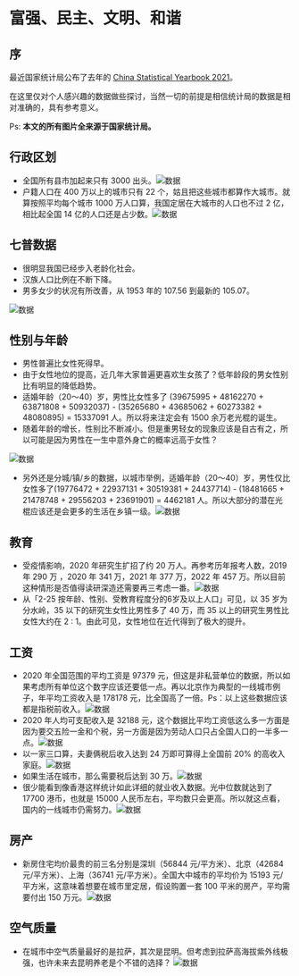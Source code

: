 # 富强、民主、文明、和谐

## 序
最近国家统计局公布了去年的 [China Statistical Yearbook 2021](http://www.stats.gov.cn/tjsj/ndsj/2021/indexch.htm)。  

在这里仅对个人感兴趣的数据做些探讨，当然一切的前提是相信统计局的数据是相对准确的，具有参考意义。  

Ps: **本文的所有图片全来源于国家统计局。**

## 行政区划
* 全国所有县市加起来只有 3000 出头。![数据](https://pic.imgdb.cn/item/61e532dc2ab3f51d911aab16.jpg) 
* 户籍人口在 400 万以上的城市只有 22 个，姑且把这些城市都算作大城市。就算按照平均每个城市 1000 万人口算，我国定居在大城市的人口也不过 2 亿，相比起全国 14 亿的人口还是占少数。![数据](https://pic.imgdb.cn/item/61e5336c2ab3f51d911b49ba.jpg)

## 七普数据
* 很明显我国已经步入老龄化社会。  
* 汉族人口比例在不断下降。
* 男多女少的状况有所改善，从 1953 年的 107.56 到最新的 105.07。

![数据](https://pic.imgdb.cn/item/61e5379c2ab3f51d911fd042.jpg)

## 性别与年龄
* 男性普遍比女性死得早。
* 由于女性地位的提高，近几年大家普遍更喜欢生女孩了？低年龄段的男女性别比有明显的降低趋势。
* 适婚年龄（20～40）岁，男性比女性多了 (39675995 + 48162270 + 63871808 + 50932037) - (35265680 + 43685062 + 60273382 + 48080895) = 15337091 人。所以将来注定会有 1500 余万老光棍的诞生。
* 随着年龄的增长，性别比不断减小。但是重男轻女的现象应该是自古有之，所以可能是因为男性在一生中意外身亡的概率远高于女性？

![数据](https://pic.imgdb.cn/item/61e5396b2ab3f51d91222247.jpg)

* 另外还是分城/镇/乡的数据，以城市举例，适婚年龄（20～40）岁，男性仅比女性多了(19776472 + 22937131 + 30519381 + 24437714) - (18481665 + 21478748 + 29556203 + 23691901) = 4462181 人。所以大部分的潜在光棍应该还是会更多的生活在乡镇一级。![数据](https://pic.imgdb.cn/item/61e53e2c2ab3f51d91271c40.jpg)

## 教育
* 受疫情影响，2020 年研究生扩招了约 20 万人。再参考历年报考人数，2019 年 290 万 ，2020 年 341 万，2021 年 377 万，2022 年 457 万。所以目前这种情形是否值得读研深造还需要再三考虑一番。![数据](https://pic.imgdb.cn/item/61e679b32ab3f51d9105f71c.jpg)
* 从「2-25 按年龄、性别、受教育程度分的6岁及以上人口」可见，以 35 岁为分水岭，35 以下的研究生女性比男性多了 40 万，而 35 以上的研究生男性比女性大约在 2 : 1。由此可见，女性地位在近代得到了极大的提升。

## 工资
* 2020 年全国范围的平均工资是 97379 元，但这是非私营单位的数据，所以如果考虑所有单位这个数字应该还要低一点。再以北京作为典型的一线城市例子，年平均工资收入是 178178 元，比全国高了一倍。Ps：以上这些数据应该都是指税前收入。![数据](https://pic.imgdb.cn/item/61e6831b2ab3f51d91117257.jpg)
* 2020 年人均可支配收入是 32188 元，这个数据比平均工资低这么多一方面是因为要交五险一金和个税，另一方面是因为劳动人口只占全国人口的一半多一点。![数据](https://pic.imgdb.cn/item/61e684672ab3f51d9113019a.jpg)
* 以一家三口算，夫妻俩税后收入达到 24 万即可算得上全国前 20% 的高收入家庭。![数据](https://pic.imgdb.cn/item/61e685872ab3f51d91144338.jpg)
* 如果生活在城市，那么需要税后达到 30 万。![数据](https://pic.imgdb.cn/item/61e687482ab3f51d91163da7.jpg)
* 很少能看到像香港这样统计如此详细的就业收入数据。光中位数就达到了 17700 港币，也就是 15000 人民币左右，平均数只会更高。所以就这点看，国内的一线城市仍需努力。![数据](https://pic.imgdb.cn/item/61e688f52ab3f51d9117b6d2.jpg)

## 房产
* 新房住宅均价最贵的前三名分别是深圳（56844 元/平方米）、北京（42684 元/平方米）、上海（36741 元/平方米）。全国大中城市的平均价为 15193 元/平方米，这意味着想要在城市里定居，假设购置一套 100 平米的房产，平均需要付出 150 万元。![数据](https://pic.imgdb.cn/item/61e7753b2ab3f51d91c0fff5.jpg)

## 空气质量
* 在城市中空气质量最好的是拉萨，其次是昆明。但考虑到拉萨高海拔紫外线极强，也许未来去昆明养老是个不错的选择？ ![数据](https://pic.imgdb.cn/item/61e778882ab3f51d91c39b74.jpg)
